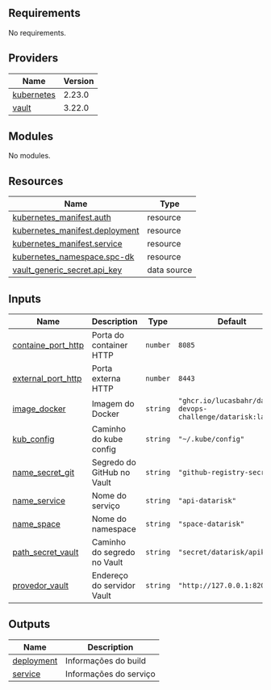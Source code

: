 ## Requirements

No requirements.

## Providers

| Name | Version |
|------|---------|
| <a name="provider_kubernetes"></a> [kubernetes](#provider\_kubernetes) | 2.23.0 |
| <a name="provider_vault"></a> [vault](#provider\_vault) | 3.22.0 |

## Modules

No modules.

## Resources

| Name | Type |
|------|------|
| [kubernetes_manifest.auth](https://registry.terraform.io/providers/hashicorp/kubernetes/latest/docs/resources/manifest) | resource |
| [kubernetes_manifest.deployment](https://registry.terraform.io/providers/hashicorp/kubernetes/latest/docs/resources/manifest) | resource |
| [kubernetes_manifest.service](https://registry.terraform.io/providers/hashicorp/kubernetes/latest/docs/resources/manifest) | resource |
| [kubernetes_namespace.spc-dk](https://registry.terraform.io/providers/hashicorp/kubernetes/latest/docs/resources/namespace) | resource |
| [vault_generic_secret.api_key](https://registry.terraform.io/providers/hashicorp/vault/latest/docs/data-sources/generic_secret) | data source |

## Inputs

| Name | Description | Type | Default | Required |
|------|-------------|------|---------|:--------:|
| <a name="input_containe_port_http"></a> [containe\_port\_http](#input\_containe\_port\_http) | Porta do container HTTP | `number` | `8085` | no |
| <a name="input_external_port_http"></a> [external\_port\_http](#input\_external\_port\_http) | Porta externa HTTP | `number` | `8443` | no |
| <a name="input_image_docker"></a> [image\_docker](#input\_image\_docker) | Imagem do Docker | `string` | `"ghcr.io/lucasbahr/datapi-devops-challenge/datarisk:latest"` | no |
| <a name="input_kub_config"></a> [kub\_config](#input\_kub\_config) | Caminho do kube config | `string` | `"~/.kube/config"` | no |
| <a name="input_name_secret_git"></a> [name\_secret\_git](#input\_name\_secret\_git) | Segredo do GitHub no Vault | `string` | `"github-registry-secret"` | no |
| <a name="input_name_service"></a> [name\_service](#input\_name\_service) | Nome do serviço | `string` | `"api-datarisk"` | no |
| <a name="input_name_space"></a> [name\_space](#input\_name\_space) | Nome do namespace | `string` | `"space-datarisk"` | no |
| <a name="input_path_secret_vault"></a> [path\_secret\_vault](#input\_path\_secret\_vault) | Caminho do segredo no Vault | `string` | `"secret/datarisk/apikey"` | no |
| <a name="input_provedor_vault"></a> [provedor\_vault](#input\_provedor\_vault) | Endereço do servidor Vault | `string` | `"http://127.0.0.1:8200"` | no |

## Outputs

| Name | Description |
|------|-------------|
| <a name="output_deployment"></a> [deployment](#output\_deployment) | Informações do build |
| <a name="output_service"></a> [service](#output\_service) | Informações do serviço |
